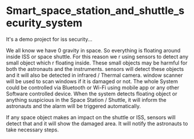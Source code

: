 # Smart_space_station_and_shuttle_security_system

It's a demo project for iss security... 

We all know we have 0 gravity in space. 
So everything is floating around inside ISS or space shuttle. 
For this reason we r using  sensors to detect any small object which r floating inside. 
These small objects may be harmful for both the astronauts and the instruments. 
sensors will detect these objects and it will also be detected in infrared / Thermal camera. 
window scanner will be used to scan windows if it is damaged or not. 
The whole System could be controlled via Bluetooth or Wi-Fi using mobile app or any other Software controlled device. 
When the system detects floating object or anything suspicious in the Space Station / Shuttle, 
it will inform the astronauts and the alarm will be triggered automatically.  


If any space object makes an impact on the shuttle or ISS,  sensors will detect that and it will show the damaged area. 
It will notify the astronauts to take necessary steps.
